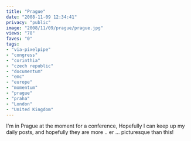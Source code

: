 ```yaml
---
title: "Prague"
date: "2008-11-09 12:34:41"
privacy: "public"
image: "2008/11/09/prague/prague.jpg"
views: "78"
faves: "0"
tags:
- "via-pixelpipe"
- "congress"
- "corinthia"
- "czech republic"
- "documentum"
- "emc"
- "europe"
- "momentum"
- "prague"
- "praha"
- "London"
- "United Kingdom"
---
```

I'm in Prague at the moment for a conference, Hopefully I can keep up my daily posts, and hopefully they are more .. er ... picturesque than this!<a href="/photos/2008/11/09/prague"></a>
